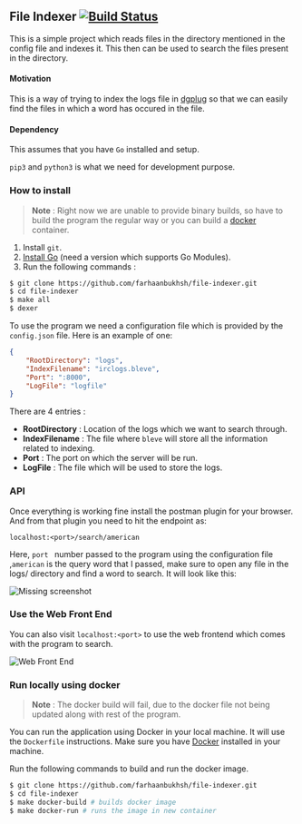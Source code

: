 ## File Indexer [![Build Status](https://travis-ci.org/farhaanbukhsh/file-indexer.svg?branch=master)](https://travis-ci.org/farhaanbukhsh/file-indexer)

This is a simple project which reads files in the directory mentioned in the config file and indexes it. This then can be used to search the files present in the directory.



#### Motivation

This is a way of trying to index the logs file in [dgplug](https://dgplug.org/) so that we can easily find the files in which a word has occured in the file.

#### Dependency

This assumes that you have `Go` installed and setup.

`pip3` and `python3` is what we need for development purpose.



### How to install

> **Note** : Right now we are unable to provide binary builds, so have to build the program the regular way or you can build a [docker](#run-locally-using-docker) container.

1. Install `git`.
2. [Install Go](https://golang.org/doc/install) (need a version which supports Go Modules).
3. Run the following commands :

```bash
$ git clone https://github.com/farhaanbukhsh/file-indexer.git
$ cd file-indexer
$ make all
$ dexer
```

To use the program we need a configuration file which is provided by the `config.json` file. Here is an example of one:
```json
{
    "RootDirectory": "logs",
    "IndexFilename": "irclogs.bleve",
    "Port": ":8000",
    "LogFile": "logfile"
}
```

There are 4 entries :

- **RootDirectory** : Location of the logs which we want to search through.
- **IndexFilename** : The file where `bleve` will store all the information related to indexing.
- **Port** : The port on which the server will be run.
- **LogFile** : The file which will be used to store the logs.

### API

Once everything is working fine install the postman plugin for your browser. And from that plugin you need to hit the endpoint as:

`localhost:<port>/search/american`

Here, `port ` number passed to the program using the configuration file ,`american` is the query word that I passed, make sure to open any file in the logs/ directory and find a word to search. It will look like this:

![Missing screenshot](https://image.ibb.co/cWP5TA/postman-query.png "Postman Screenshot")

### Use the Web Front End

You can also visit `localhost:<port>` to use the web frontend which comes with the program to search.

![Web Front End](https://i.ibb.co/x2FDb0F/Screenshot-20181227-114313.png)

### Run locally using docker

> **Note** : The docker build will fail, due to the docker file not being updated along with rest of the program. 

You can run the application using Docker in your local machine. It will use the `Dockerfile` instructions. Make sure you have [Docker](https://www.docker.com/) installed in your machine.

Run the following commands to build and run the docker image.

```bash
$ git clone https://github.com/farhaanbukhsh/file-indexer.git
$ cd file-indexer
$ make docker-build # builds docker image
$ make docker-run # runs the image in new container
```